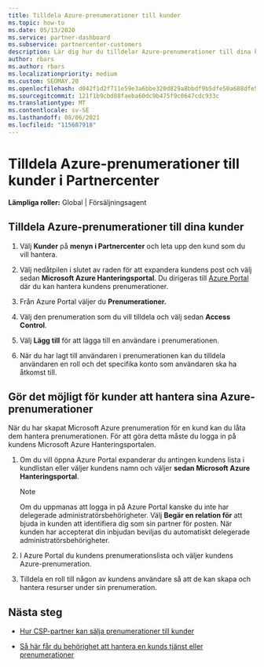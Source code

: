 ```yaml
---
title: Tilldela Azure-prenumerationer till kunder
ms.topic: how-to
ms.date: 05/13/2020
ms.service: partner-dashboard
ms.subservice: partnercenter-customers
description: Lär dig hur du tilldelar Azure-prenumerationer till dina kunder i Partnercenter och hur du gör det möjligt för kunder att hantera sina egna prenumerationer.
author: rbars
ms.author: rbars
ms.localizationpriority: medium
ms.custom: SEOMAY.20
ms.openlocfilehash: d042f1d2f711e59e3a6bbe320d829a8bbdf9b5dfe50a688dfe5a92b80cbc5090
ms.sourcegitcommit: 121f1b9cbd88faeba60dc9b475f9c0647cdc933c
ms.translationtype: MT
ms.contentlocale: sv-SE
ms.lasthandoff: 08/06/2021
ms.locfileid: "115687918"
---
```

# <a name="assigning-azure-subscriptions-to-customers-in-partner-center"></a>Tilldela Azure-prenumerationer till kunder i Partnercenter

**Lämpliga roller:** Global | Försäljningsagent

## <a name="assign-azure-subscriptions-to-your-customers"></a>Tilldela Azure-prenumerationer till dina kunder

1. Välj **Kunder** på **menyn i Partnercenter** och leta upp den kund som du vill hantera.

2. Välj nedåtpilen i slutet av raden för att expandera kundens post och välj sedan **Microsoft Azure Hanteringsportal**. Du dirigeras till [Azure Portal](https://portal.azure.com/) där du kan hantera kundens prenumerationer.

3. Från Azure Portal väljer du **Prenumerationer.**

4. Välj den prenumeration som du vill tilldela och välj sedan **Access Control**.

5. Välj **Lägg till** för att lägga till en användare i prenumerationen. 

6. När du har lagt till användaren i prenumerationen kan du tilldela användaren en roll och det specifika konto som användaren ska ha åtkomst till.

## <a name="enable-customers-to-manage-their-azure-subscriptions"></a>Gör det möjligt för kunder att hantera sina Azure-prenumerationer

När du har skapat Microsoft Azure prenumeration för en kund kan du låta dem hantera prenumerationen. För att göra detta måste du logga in på kundens Microsoft Azure Hanteringsportalen. 

1. Om du vill öppna Azure Portal expanderar du antingen kundens lista i kundlistan eller väljer kundens namn och väljer **sedan Microsoft Azure Hanteringsportal**.

   > [!NOTE]  
   > Om du uppmanas att logga in på Azure Portal kanske du inte har delegerade administratörsbehörigheter. Välj **Begär en relation för** att bjuda in kunden att identifiera dig som sin partner för posten. När kunden har accepterat din inbjudan beviljas du automatiskt delegerade administratörsbehörigheter.

2. I Azure Portal du kundens prenumerationslista och väljer kundens Azure-prenumeration.

3. Tilldela en roll till någon av kundens användare så att de kan skapa och hantera resurser under sin prenumeration.

## <a name="next-steps"></a>Nästa steg

- [Hur CSP-partner kan sälja prenumerationer till kunder](customer-subscriptions.md)

- [Så här får du behörighet att hantera en kunds tjänst eller prenumerationer](customers-revoke-admin-privileges.md)
